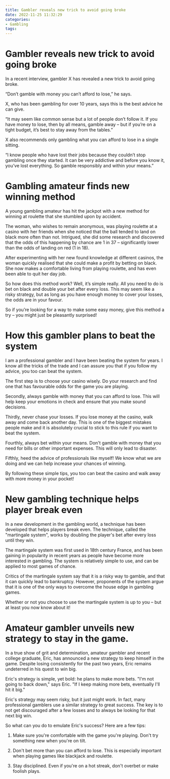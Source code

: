 ```yaml
---
title: Gambler reveals new trick to avoid going broke
date: 2022-11-25 11:32:29
categories:
- Gambling
tags:
---
```



#  Gambler reveals new trick to avoid going broke

In a recent interview, gambler X has revealed a new trick to avoid going broke.

“Don’t gamble with money you can’t afford to lose,” he says.

X, who has been gambling for over 10 years, says this is the best advice he can give.

“It may seem like common sense but a lot of people don’t follow it. If you have money to lose, then by all means, gamble away – but if you’re on a tight budget, it’s best to stay away from the tables.”

X also recommends only gambling what you can afford to lose in a single sitting.

“I know people who have lost their jobs because they couldn’t stop gambling once they started. It can be very addictive and before you know it, you’ve lost everything. So gamble responsibly and within your means.”

#  Gambling amateur finds new winning method

A young gambling amateur has hit the jackpot with a new method for winning at roulette that she stumbled upon by accident.

The woman, who wishes to remain anonymous, was playing roulette at a casino with her friends when she noticed that the ball tended to land on black more often than not. Intrigued, she did some research and discovered that the odds of this happening by chance are 1 in 37 – significantly lower than the odds of landing on red (1 in 18).

After experimenting with her new found knowledge at different casinos, the woman quickly realised that she could make a profit by betting on black. She now makes a comfortable living from playing roulette, and has even been able to quit her day job.

So how does this method work? Well, it’s simple really. All you need to do is bet on black and double your bet after every loss. This may seem like a risky strategy, but as long as you have enough money to cover your losses, the odds are in your favour.

So if you’re looking for a way to make some easy money, give this method a try – you might just be pleasantly surprised!

#  How this gambler plans to beat the system

I am a professional gambler and I have been beating the system for years. I know all the tricks of the trade and I can assure you that if you follow my advice, you too can beat the system.

The first step is to choose your casino wisely. Do your research and find one that has favourable odds for the game you are playing.

Secondly, always gamble with money that you can afford to lose. This will help keep your emotions in check and ensure that you make sound decisions.

Thirdly, never chase your losses. If you lose money at the casino, walk away and come back another day. This is one of the biggest mistakes people make and it is absolutely crucial to stick to this rule if you want to beat the system.

Fourthly, always bet within your means. Don't gamble with money that you need for bills or other important expenses. This will only lead to disaster.

Fifthly, heed the advice of professionals like myself! We know what we are doing and we can help increase your chances of winning.

By following these simple tips, you too can beat the casino and walk away with more money in your pocket!

#  New gambling technique helps player break even 
In a new development in the gambling world, a technique has been developed that helps players break even. The technique, called the "martingale system", works by doubling the player's bet after every loss until they win.

The martingale system was first used in 18th century France, and has been gaining in popularity in recent years as people have become more interested in gambling. The system is relatively simple to use, and can be applied to most games of chance.

Critics of the martingale system say that it is a risky way to gamble, and that it can quickly lead to bankruptcy. However, proponents of the system argue that it is one of the only ways to overcome the house edge in gambling games.

Whether or not you choose to use the martingale system is up to you – but at least you now know about it!

#   Amateur gambler unveils new strategy to stay in the game.

In a true show of grit and determination, amateur gambler and recent college graduate, Eric, has announced a new strategy to keep himself in the game. Despite losing consistently for the past two years, Eric remains undeterred in his quest to win big.

Eric's strategy is simple, yet bold: he plans to make more bets. "I'm not going to back down," says Eric. "If I keep making more bets, eventually I'll hit it big."

Eric's strategy may seem risky, but it just might work. In fact, many professional gamblers use a similar strategy to great success. The key is to not get discouraged after a few losses and to always be looking for that next big win.

So what can you do to emulate Eric's success? Here are a few tips:

1) Make sure you're comfortable with the game you're playing. Don't try something new when you're on tilt.

2) Don't bet more than you can afford to lose. This is especially important when playing games like blackjack and roulette.

3) Stay disciplined. Even if you're on a hot streak, don't overbet or make foolish plays.